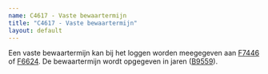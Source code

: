 ```yaml
---
name: C4617 - Vaste bewaartermijn
title: "C4617 - Vaste bewaartermijn"
layout: default
---
```

Een vaste bewaartermijn kan bij het loggen worden meegegeven aan [F7446](./7446.md) of [F6624](./6624.md). De bewaartermijn wordt opgegeven in jaren ([B9559](./9559.md)).
